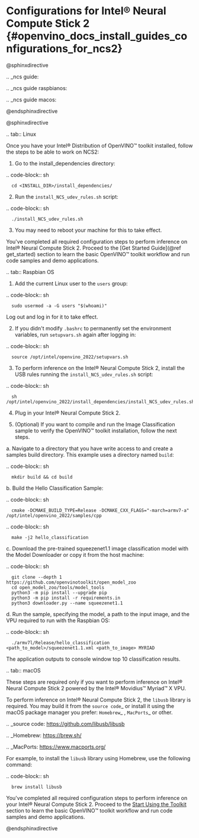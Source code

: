 # Configurations for Intel® Neural Compute Stick 2 {#openvino_docs_install_guides_configurations_for_ncs2}

@sphinxdirective

.. _ncs guide:

.. _ncs guide raspbianos:

.. _ncs guide macos:

@endsphinxdirective


@sphinxdirective

.. tab:: Linux

   Once you have your Intel® Distribution of OpenVINO™ toolkit installed, follow the steps to be able to work on NCS2:

   1. Go to the install_dependencies directory:

   .. code-block:: sh

      cd <INSTALL_DIR>/install_dependencies/

   2. Run the `install_NCS_udev_rules.sh` script:

   .. code-block:: sh

      ./install_NCS_udev_rules.sh

   3. You may need to reboot your machine for this to take effect.

   You've completed all required configuration steps to perform inference on Intel® Neural Compute Stick 2. 
   Proceed to the [Get Started Guide](@ref get_started) section to learn the basic OpenVINO™ toolkit workflow and run code samples and demo applications.

.. tab:: Raspbian OS

   1. Add the current Linux user to the `users` group:

   .. code-block:: sh

      sudo usermod -a -G users "$(whoami)"

   Log out and log in for it to take effect.

   2. If you didn't modify `.bashrc` to permanently set the environment variables, run `setupvars.sh` again after logging in:

   .. code-block:: sh

      source /opt/intel/openvino_2022/setupvars.sh
   
   3. To perform inference on the Intel® Neural Compute Stick 2, install the USB rules running the `install_NCS_udev_rules.sh` script:

   .. code-block:: sh

      sh /opt/intel/openvino_2022/install_dependencies/install_NCS_udev_rules.sh

   4. Plug in your Intel® Neural Compute Stick 2.

   5. (Optional) If you want to compile and run the Image Classification sample to verify the OpenVINO™ toolkit installation, follow the next steps.

   a. Navigate to a directory that you have write access to and create a samples build directory. This example uses a directory named `build`:

   .. code-block:: sh

      mkdir build && cd build

   b. Build the Hello Classification Sample:

   .. code-block:: sh

      cmake -DCMAKE_BUILD_TYPE=Release -DCMAKE_CXX_FLAGS="-march=armv7-a" /opt/intel/openvino_2022/samples/cpp
   
   .. code-block:: sh

      make -j2 hello_classification

   c. Download the pre-trained squeezenet1.1 image classification model with the Model Downloader or copy it from the host machine:

   .. code-block:: sh

      git clone --depth 1 https://github.com/openvinotoolkit/open_model_zoo
      cd open_model_zoo/tools/model_tools
      python3 -m pip install --upgrade pip
      python3 -m pip install -r requirements.in
      python3 downloader.py --name squeezenet1.1 

   d. Run the sample, specifying the model, a path to the input image, and the VPU required to run with the Raspbian OS:
   
   .. code-block:: sh

      ./armv7l/Release/hello_classification <path_to_model>/squeezenet1.1.xml <path_to_image> MYRIAD

   The application outputs to console window top 10 classification results.

.. tab:: macOS

   These steps are required only if you want to perform inference on Intel® Neural Compute Stick 2 powered by the Intel® Movidius™ Myriad™ X VPU.

   To perform inference on Intel® Neural Compute Stick 2, the `libusb` library is required. You may build it from the `source code`_ or install it using the macOS package manager you prefer: `Homebrew`_ , `MacPorts`_ or other.

   .. _source code: https://github.com/libusb/libusb

   .. _Homebrew: https://brew.sh/

   .. _MacPorts: https://www.macports.org/

   For example, to install the `libusb` library using Homebrew, use the following command:

   .. code-block:: sh

      brew install libusb

   You've completed all required configuration steps to perform inference on your Intel® Neural Compute Stick 2.
   Proceed to the <a href="openvino_docs_install_guides_installing_openvino_macos.html#get-started">Start Using the Toolkit</a> section to learn the basic OpenVINO™ toolkit workflow and run code samples and demo applications.


@endsphinxdirective
